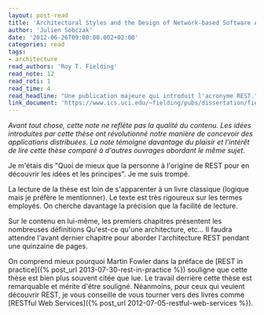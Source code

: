 ```yaml
---
layout: post-read
title: 'Architectural Styles and the Design of Network-based Software Architectures'
author: 'Julien Sobczak'
date: '2012-06-26T09:00:00.002+02:00'
categories: read
tags:
- architecture
read_authors: 'Roy T. Fielding'
read_note: 12
read_roti: 1
read_time: 4
read_headline: "Une publication majeure qui introduit l'acronyme REST."
link_document: 'https://www.ics.uci.edu/~fielding/pubs/dissertation/fielding_dissertation.pdf'
---
```



*Avant tout chose, cette note ne reflète pas la qualité du contenu. Les idées introduites par cette thèse ont révolutionné notre manière de concevoir des applications distribuées. La note témoigne davantage du plaisir et l'intérêt de lire cette thèse comparé à d'autres ouvrages abordant le même sujet.*

Je m'étais dis "Quoi de mieux que la personne à l'origine de REST pour en découvrir les idées et les principes". Je me suis trompé.

La lecture de la thèse est loin de s'apparenter à un livre classique (logique mais je préfère le mentionner). Le texte est très rigoureux sur les termes employés. On cherche davantage la précision que la facilité de lecture.

Sur le contenu en lui-même, les premiers chapitres présentent les nombreuses définitions Qu'est-ce qu'une architecture, etc... Il faudra attendre l'avant dernier chapitre pour aborder l'architecture REST pendant une quinzaine de pages.

On comprend mieux pourquoi Martin Fowler dans la préface de [REST in practice]({% post_url 2013-07-30-rest-in-practice %}) souligne que cette thèse est bien plus souvent citée que lue. Le travail derrière cette thèse est remarquable et mérite d'être souligné. Néanmoins, pour ceux qui veulent découvrir REST, je vous conseille de vous tourner vers des livres comme [RESTful Web Services]({% post_url 2012-07-05-restful-web-services %}).

